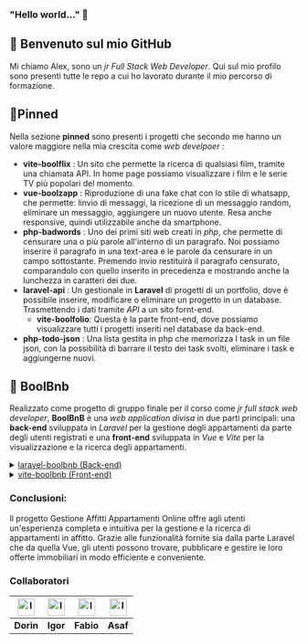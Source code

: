 ### "Hello world..." 👻
## 📂 Benvenuto sul mio GitHub
Mi chiamo Alex, sono un *jr Full Stack Web Developer*. Qui sul mio profilo sono presenti tutte le repo a cui ho lavorato durante il mio percorso di formazione.

## 📌Pinned
Nella sezione **pinned** sono presenti i progetti che secondo me hanno un valore maggiore nella mia crescita come *web develpoer* :
- **vite-boolflix** : Un sito che permette la ricerca di qualsiasi film, tramite una chiamata API. In home page possiamo visualizzare i film e le serie TV più popolari del momento.
- **vue-boolzapp** : Riproduzione di una fake chat con lo stile di whatsapp, che permette: linvio di messaggi, la ricezione di un messaggio random, eliminare un messaggio, aggiungere un nuovo utente. Resa anche responsive, quindi utilizzabile anche da smartphone.
- **php-badwords** : Uno dei primi siti web creati in *php*, che permette di censurare una o più parole all'interno di un paragrafo. Noi possiamo inserire il paragrafo in una text-area e le parole da censurare in un campo sottostante. Premendo invio restituirà il paragrafo censurato, comparandolo con quello inserito in precedenza e mostrando anche la lunchezza in caratteri dei due. 
- **laravel-api** : Un gestionale in **Laravel** di progetti di un portfolio, dove è possibile inserire, modificare o eliminare un progetto in un database. Trasmettendo i dati tramite *API* a un sito fornt-end.
  - **vite-boolfolio**: Questa è la parte front-end, dove possiamo visualizzare tutti i progetti inseriti nel database da back-end.
- **php-todo-json** : Una lista gestita in php che memorizza I task in un file json, con la possibilità di barrare il testo dei task svolti, eliminare i task e aggiungerne nuovi.
## 💼 BoolBnb
Realizzato come progetto di gruppo finale per il corso come *jr full stack web developer*, **BoolBnB** è una *web application divisa* in due parti principali: una **back-end** sviluppata in *Laravel* per la gestione degli appartamenti da parte degli utenti registrati e una **front-end** sviluppata in *Vue* e *Vite* per la visualizzazione e la ricerca degli appartamenti.
  
<details>
  <summary><a href="https://github.com/alex02r/laravel-boolbnb">laravel-boolbnb (Back-end)</a></summary>
  
  - Funzionalità:
    - **Registrazione e Autenticazione Utenti:** Gli utenti possono registrarsi e accedere alla piattaforma per gestire i propri appartamenti.
    - **Inserimento Appartamenti:** Gli utenti possono inserire le informazioni dei propri appartamenti nel database, inclusi dettagli come l'indirizzo, le caratteristiche e le immagini.
    - **Sponsorizzazione Appartamenti:** Gli utenti hanno la possibilità di sponsorizzare i propri appartamenti, garantendo loro una maggiore visibilità sulla home page o nelle pagine di ricerca.
    - **Statistiche di Visualizzazione:** Gli utenti possono visualizzare le statistiche relative alle visualizzazioni dei propri appartamenti, consentendo loro di valutare l'efficacia delle loro inserzioni.
    - **Messaggistica Integrata:** Gli utenti possono ricevere e gestire i messaggi ricevuti relativi ai propri appartamenti, tutto in una sezione dedicata dell'applicazione.
</details>
<details>
  <summary><a href="https://github.com/alex02r/vite-boolbnb">vite-boolbnb (Front-end)</a> </summary>

  - Funzionaluta:
    - **Homepage Dinamica:** La homepage presenta in evidenza gli appartamenti sponsorizzati, offrendo agli utenti una panoramica rapida delle migliori offerte disponibili.
    - **Ricerca Avanzata:** Gli utenti possono effettuare una ricerca avanzata degli appartamenti utilizzando una barra di ricerca con autocompletamento, filtrando per indirizzo e raggio di distanza desiderato.
    - **Visualizzazione Dettagliata Appartamento:** Gli utenti possono visualizzare i dettagli completi di ciascun appartamento, inclusi i servizi offerti, le immagini e una mappa interattiva per identificarne la posizione esatta.
    - **Messaggistica Diretta:** Gli utenti possono inviare messaggi diretti ai proprietari degli appartamenti direttamente dalla pagina di visualizzazione dell'appartamento, semplificando il processo di contatto e di richiesta di informazioni aggiuntive.
</details>

### Conclusioni:

Il progetto Gestione Affitti Appartamenti Online offre agli utenti un'esperienza completa e intuitiva per la gestione e la ricerca di appartamenti in affitto. Grazie alle funzionalità fornite sia dalla parte Laravel che da quella Vue, gli utenti possono trovare, pubblicare e gestire le loro offerte immobiliari in modo efficiente e conveniente.

### Collaboratori

| [<img src="https://avatars.githubusercontent.com/u/146065546?v=4" width="30px;" alt="Immagine Profilo Dorìn"/>](https://github.com/DorinVieru) | [<img src="https://avatars.githubusercontent.com/u/146549805?v=4" width="30px;" alt="Immagine Profilo Igor"/>](https://github.com/igorgaidolfi) | [<img src="https://avatars.githubusercontent.com/u/146652757?v=4" width="30px;" alt="Immagine Profilo Fabio"/>](https://github.com/Fabio9494) | [<img src="https://avatars.githubusercontent.com/u/83594117?v=4" width="30px;" alt="Immagine Profilo Asaf"/>](https://github.com/asafcastigliano) |
|---|---|---|---|
| **Dorìn** | **Igor** | **Fabio** | **Asaf** |
